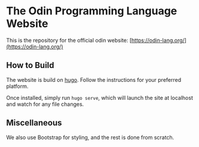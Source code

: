 # The Odin Programming Language Website

This is the repository for the official odin website: [https://odin-lang.org/](https://odin-lang.org/)

## How to Build

The website is build on [hugo](https://gohugo.io/). Follow the instructions for your preferred platform. 

Once installed, simply run `hugo serve`, which will launch the site at localhost and watch for any file changes.

## Miscellaneous

We also use Bootstrap for styling, and the rest is done from scratch.

